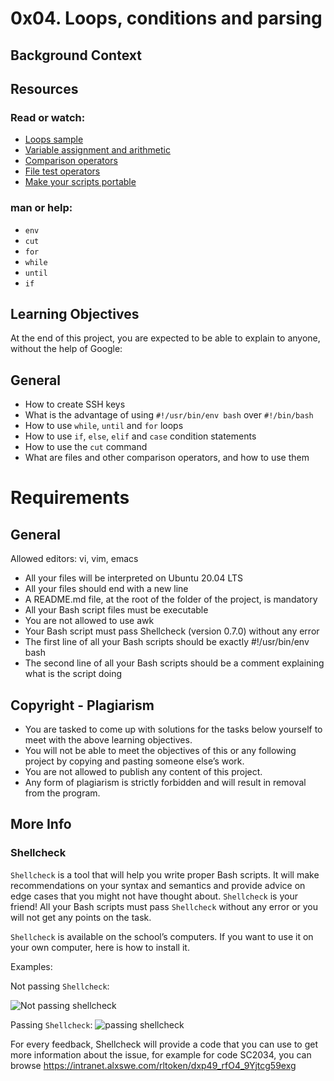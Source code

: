# 0x04. Loops, conditions and parsing
## Background Context


## Resources
### Read or watch:

- [Loops sample](https://intranet.alxswe.com/rltoken/wT98UJfv_E2tk4yP9PcLLw)
- [Variable assignment and arithmetic](https://intranet.alxswe.com/rltoken/olvOKX699pq50rkHRE5cSA)
- [Comparison operators](https://intranet.alxswe.com/rltoken/HxohzllkOWh0t4dy_HptIQ)
- [File test operators](https://intranet.alxswe.com/rltoken/g8of2ABPEJfCNtPrDQaqVw)
- [Make your scripts portable](https://intranet.alxswe.com/rltoken/O0Ay21p7tDhfLMsYbtAKug)

### man or help:

- `env`
- `cut`
- `for`
- `while`
- `until`
- `if`
## Learning Objectives
At the end of this project, you are expected to be able to explain to anyone, without the help of Google:

## General
- How to create SSH keys
- What is the advantage of using `#!/usr/bin/env bash` over `#!/bin/bash`
- How to use `while`, `until` and `for` loops
- How to use `if`, `else`, `elif` and `case` condition statements
- How to use the `cut` command
- What are files and other comparison operators, and how to use them
# Requirements
## General
Allowed editors: vi, vim, emacs
- All your files will be interpreted on Ubuntu 20.04 LTS
- All your files should end with a new line
- A README.md file, at the root of the folder of the project, is mandatory
- All your Bash script files must be executable
- You are not allowed to use awk
- Your Bash script must pass Shellcheck (version 0.7.0) without any error
- The first line of all your Bash scripts should be exactly #!/usr/bin/env bash
- The second line of all your Bash scripts should be a comment explaining what is the script doing
## Copyright - Plagiarism
- You are tasked to come up with solutions for the tasks below yourself to meet with the above learning objectives.
- You will not be able to meet the objectives of this or any following project by copying and pasting someone else’s work.
- You are not allowed to publish any content of this project.
- Any form of plagiarism is strictly forbidden and will result in removal from the program.
## More Info
### Shellcheck
`Shellcheck` is a tool that will help you write proper Bash scripts. It will make recommendations on your syntax and semantics and provide advice on edge cases that you might not have thought about. `Shellcheck` is your friend! All your Bash scripts must pass `Shellcheck` without any error or you will not get any points on the task.

`Shellcheck` is available on the school’s computers. If you want to use it on your own computer, here is how to install it.

Examples:

Not passing `Shellcheck`:

![Not passing shellcheck](https://s3.amazonaws.com/intranet-projects-files/holbertonschool-sysadmin_devops/251/Vxotqyj.png)

Passing `Shellcheck`:
![passing shellcheck](https://s3.amazonaws.com/intranet-projects-files/holbertonschool-sysadmin_devops/251/ubHWxDU.png)

For every feedback, Shellcheck will provide a code that you can use to get more information about the issue, for example for code SC2034, you can browse https://intranet.alxswe.com/rltoken/dxp49_rfO4_9Yjtcg59exg
